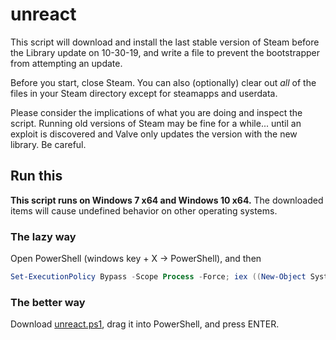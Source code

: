 # unreact
This script will download and install the last stable version of Steam before the Library update on 10-30-19, and write a file to prevent the bootstrapper from attempting an update.

Before you start, close Steam. You can also (optionally) clear out *all* of the files in your Steam directory except for steamapps and userdata.

Please consider the implications of what you are doing and inspect the script. Running old versions of Steam may be fine for a while... until an exploit is discovered and Valve only updates the version with the new library. Be careful.

## Run this
**This script runs on Windows 7 x64 and Windows 10 x64.** The downloaded items will cause undefined behavior on other operating systems.

### The lazy way
Open PowerShell (windows key + X -> PowerShell), and then
```powershell
Set-ExecutionPolicy Bypass -Scope Process -Force; iex ((New-Object System.Net.WebClient).DownloadString('https://raw.githubusercontent.com/antigravities/unreact/master/unreact.ps1'))
```
### The better way
Download [unreact.ps1](https://raw.githubusercontent.com/antigravities/unreact/master/unreact.ps1), drag it into PowerShell, and press ENTER.
